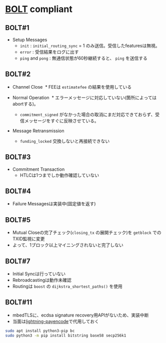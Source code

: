 # [BOLT](https://github.com/lightningnetwork/lightning-rfc) compliant

## BOLT#1

* Setup Messages
  * `init` : `initial_routing_sync` = 1 のみ送信。受信したfeaturesは無視。
  * `error` : 受信結果をログに出す
  * `ping` and `pong` : 無通信状態が60秒継続すると、 `ping` を送信する

## BOLT#2

* Channel Close
  * FEEは `estimatefee` の結果を使用している

* Normal Operation
  * エラーメッセージに対応していない(箇所によってはabortする)。
  * `commitment_signed` がなかった場合の取消にまだ対応できておらず、受信メッセージをすぐに反映させている。

* Message Retransmission
  * `funding_locked` 交換しないと再接続できない

## BOLT#3

* Commitment Transaction
  * HTLCは1つまでしか動作確認していない

## BOLT#4

* Failure Messagesは実装中(固定値を返す)

## BOLT#5

* Mutual Closeの完了チェック(`closing_tx` の展開チェック)を `getblock` でのTXID監視に変更
 * よって、1ブロック以上マイニングされないと完了しない

## BOLT#7

* Initial Syncは行っていない
* Rebroadcastingは動作未確認
* Routingは `boost` の `dijkstra_shortest_paths()` を使用

## BOLT#11

* mbedTLSに、ecdsa signature recovery用APIがないため、実装中断
* 当面は[lightning-payencode](https://github.com/rustyrussell/lightning-payencode)で代用しておく

```bash
sudo apt install python3-pip bc
sudo python3 -m pip install bitstring base58 secp256k1
```